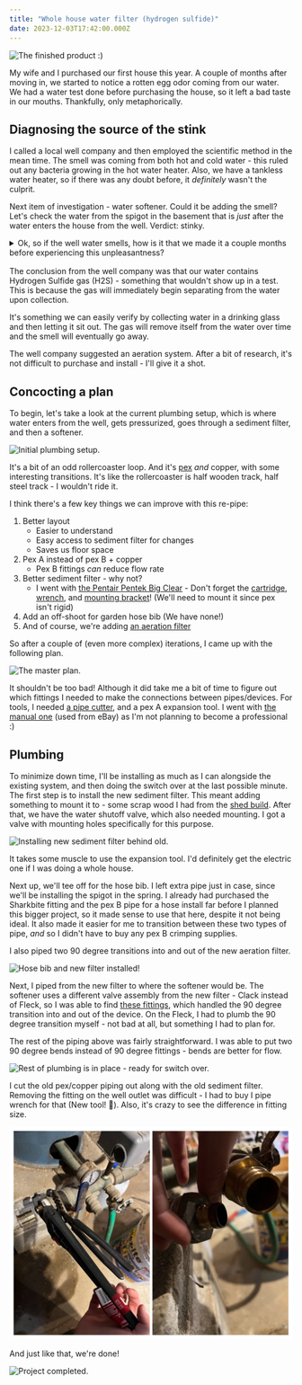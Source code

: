 ```yaml
---
title: "Whole house water filter (hydrogen sulfide)"
date: 2023-12-03T17:42:00.000Z
---
```


![The finished product :)](./done.png)

My wife and I purchased our first house this year. A couple of months after moving in, we started to notice a rotten egg odor coming from our water. We had a water test done before purchasing the house, so it left a bad taste in our mouths. Thankfully, only metaphorically.

## Diagnosing the source of the stink

I called a local well company and then employed the scientific method in the mean time. The smell was coming from both hot and cold water - this ruled out any bacteria growing in the hot water heater. Also, we have a tankless water heater, so if there was any doubt before, it _definitely_ wasn't the culprit.

Next item of investigation - water softener. Could it be adding the smell? Let's check the water from the spigot in the basement that is _just_ after the water enters the house from the well. Verdict: stinky.

<details style="margin-bottom: 1rem; cursor: pointer;">
    <summary>
        Ok, so if the well water smells, how is it that we made it a couple months before experiencing this unpleasantness?
    </summary>
    <div style="border-left: 1px solid white; padding: .5rem 0 0 1rem; cursor: initial;">
        <p>
            For starters, let's "regenerate" the water softener to see if it is able to remove the smell when it's in tip-top shape. A water softener flows water over resin beads to remove unwanted minerals. Once the resin beads are sufficiently "gunked up", the regeneration cycle of a softener backwashes a bunch of salty water over the resin beads to clean them and then dumps it outside the house.
        </p>
        <p>
            After regeneration, the egg smell in the water is gone, but only for a day or two. Interesting. But that means this wasn't what was stopping the smell for the first couple months. And on top of that, I definitely don't want to regenerate my softener every single day - that would waste an incredible amount of water.
        </p>
        <p>
            It was around this point where the well company arrived. They agreed with what we know so far, and they suggested that perhaps the small cartridge filter was enough to remove the smell for a bit.
        </p>
        <p>
            They did a water test from the well water directly - before the softener. Because we had a test from when we purchased the house, we could compare before and after the softener. Good to have readings from both ends. Ultimately, the iron readings were on the lower end, so they were looking for the presence of manganese, but ultimately, the test came back negative.
        </p>
    </div>
</details>

The conclusion from the well company was that our water contains Hydrogen Sulfide gas (H2S) - something that wouldn't show up in a test. This is because the gas will immediately begin separating from the water upon collection.

It's something we can easily verify by collecting water in a drinking glass and then letting it sit out. The gas will remove itself from the water over time and the smell will eventually go away.

The well company suggested an aeration system. After a bit of research, it's not difficult to purchase and install - I'll give it a shot.

## Concocting a plan

To begin, let's take a look at the current plumbing setup, which is where water enters from the well, gets pressurized, goes through a sediment filter, and then a softener.

![Initial plumbing setup.](./initial-plumbing.png)

It's a bit of an odd rollercoaster loop. And it's [pex](https://en.wikipedia.org/wiki/Cross-linked_polyethylene) _and_ copper, with some interesting transitions. It's like the rollercoaster is half wooden track, half steel track - I wouldn't ride it.

I think there's a few key things we can improve with this re-pipe:

1. Better layout
    - Easier to understand
    - Easy access to sediment filter for changes
    - Saves us floor space
2. Pex A instead of pex B + copper
    - Pex B fittings _can_ reduce flow rate
3. Better sediment filter - why not?
    - I went with [the Pentair Pentek Big Clear](https://amzn.to/3NqURj8) - Don't forget the [cartridge](https://amzn.to/3RDUWCx), [wrench](https://amzn.to/3tekMDE), and [mounting bracket](https://amzn.to/3tekcFY)! (We'll need to mount it since pex isn't rigid)
3. Add an off-shoot for garden hose bib (We have none!)
4. And of course, we're adding [an aeration filter](https://www.purewaterproducts.com/products/st011)

So after a couple of (even more complex) iterations, I came up with the following plan.

![The master plan.](./the-plan.png)

It shouldn't be too bad! Although it did take me a bit of time to figure out which fittings I needed to make the connections between pipes/devices. For tools, I needed [a pipe cutter](https://amzn.to/3GDzOpN), and a pex A expansion tool. I went with [the manual one](https://www.homedepot.com/p/Apollo-PEX-A-Expansion-Tool-Kit-with-1-2-in-3-4-in-and-1-in-Expander-Heads-EPXTOOLKIT/302742804) (used from eBay) as I'm not planning to become a professional :)

## Plumbing

To minimize down time, I'll be installing as much as I can alongside the existing system, and then doing the switch over at the last possible minute. The first step is to install the new sediment filter. This meant adding something to mount it to - some scrap wood I had from the [shed build](/blog/shed-build). After that, we have the water shutoff valve, which also needed mounting. I got a valve with mounting holes specifically for this purpose.

![Installing new sediment filter behind old.](./sediment-filter.png)

It takes some muscle to use the expansion tool. I'd definitely get the electric one if I was doing a whole house.

Next up, we'll tee off for the hose bib. I left extra pipe just in case, since we'll be installing the spigot in the spring. I already had purchased the Sharkbite fitting and the pex B pipe for a hose install far before I planned this bigger project, so it made sense to use that here, despite it not being ideal. It also made it easier for me to transition between these two types of pipe, _and_ so I didn't have to buy any pex B crimping supplies.

I also piped two 90 degree transitions into and out of the new aeration filter.

![Hose bib and new filter installed!](./hose-and-h2s.png)

Next, I piped from the new filter to where the softener would be. The softener uses a different valve assembly from the new filter - Clack instead of Fleck, so I was able to find [these fittings](https://amzn.to/3GGoadJ), which handled the 90 degree transition into and out of the device. On the Fleck, I had to plumb the 90 degree transition myself - not bad at all, but something I had to plan for.

The rest of the piping above was fairly straightforward. I was able to put two 90 degree bends instead of 90 degree fittings - bends are better for flow.

![Rest of plumbing is in place - ready for switch over.](./upper-pipe.png)

I cut the old pex/copper piping out along with the old sediment filter. Removing the fitting on the well outlet was difficult - I had to buy I pipe wrench for that (New tool! 🎉). Also, it's crazy to see the difference in fitting size.

![New pipe wrench and comparison of fittings.](./wrench-and-fitting-comparison.png)

And just like that, we're done!

![Project completed.](./done.png)